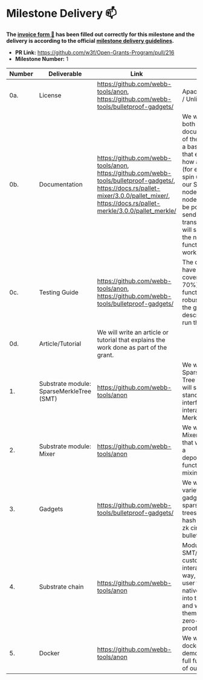 # Milestone Delivery :mailbox:

**The [invoice form :pencil:](https://forms.gle/8Wx7nxtq8fKrsuEz8) has been filled out correctly for this milestone and the delivery is according to the official [milestone delivery guidelines](https://github.com/w3f/General-Grants-Program/blob/master/grants/milestone-deliverables-guidelines.md).**

- **PR Link:** https://github.com/w3f/Open-Grants-Program/pull/216
- **Milestone Number:** 1

| Number | Deliverable                              | Link                                                                                                                                                                                         | Notes                                                                                                                                                                                                                                                                        |
| ------ | ---------------------------------------- | -------------------------------------------------------------------------------------------------------------------------------------------------------------------------------------------- | ---------------------------------------------------------------------------------------------------------------------------------------------------------------------------------------------------------------------------------------------------------------------------- |
| 0a.    | License                                  | https://github.com/webb-tools/anon, https://github.com/webb-tools/bulletproof-gadgets/                                                                                                       | Apache 2.0 / MIT / Unlicense                                                                                                                                                                                                                                                 |
| 0b.    | Documentation                            | https://github.com/webb-tools/anon, https://github.com/webb-tools/bulletproof-gadgets/, https://docs.rs/pallet-mixer/3.0.0/pallet_mixer/, https://docs.rs/pallet-merkle/3.0.0/pallet_merkle/ | We will provide both inline documentation of the code and a basic tutorial that explains how a user can (for example) spin up one of our Substrate nodes. Once the node is up, it will be possible to send test transactions that will show how the new functionality works. |
| 0c.    | Testing Guide                            | https://github.com/webb-tools/anon, https://github.com/webb-tools/bulletproof-gadgets/                                                                                                       | The code will have unit-test coverage (min. 70%) to ensure functionality and robustness. In the guide we will describe how to run these tests                                                                                                                                |
| 0d.    | Article/Tutorial                         | We will write an article or tutorial that explains the work done as part of the grant.                                                                                                       |
| 1.     | Substrate module: SparseMerkleTree (SMT) | https://github.com/webb-tools/anon                                                                                                                                                           | We will create a Sparse Merkle Tree module that will support a standard interface for interacting with Merkle Trees                                                                                                                                                          |
| 2.     | Substrate module: Mixer                  | https://github.com/webb-tools/anon                                                                                                                                                           | We will create a Mixer module that will facilitate a deposit/withdraw functionality for mixing a token.                                                                                                                                                                      |
| 3.     | Gadgets                                  | https://github.com/webb-tools/bulletproof-gadgets/                                                                                                                                           | We will build a variety of gadgets for sparse merkle trees, mixers, hash preimage zk circuits using bulletproofs.                                                                                                                                                            |
| 4.     | Substrate chain                          | https://github.com/webb-tools/anon                                                                                                                                                           | Modules SMT/Mixer of our custom chain will interact in such a way, allowing a user to deposit native tokens into the mixer and withdraw them with a valid zero-knowledge proof.                                                                                              |
| 5.     | Docker                                   | https://github.com/webb-tools/anon                                                                                                                                                           | We will provide a dockerfile to demonstrate the full functionality of our chain                                                                                                                                                                                              |
